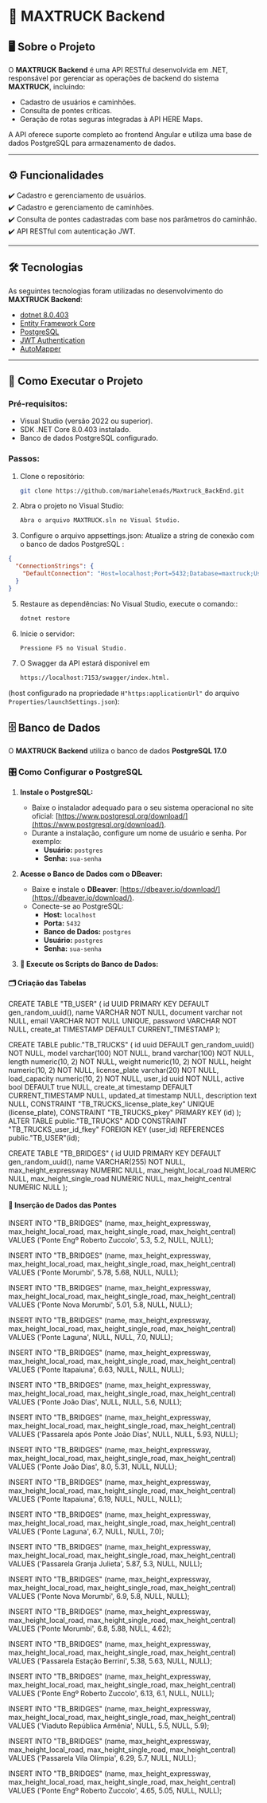 # 🚚 MAXTRUCK Backend

## 🖥️ Sobre o Projeto

O **MAXTRUCK Backend** é uma API RESTful desenvolvida em .NET, responsável por gerenciar as operações de backend do sistema **MAXTRUCK**, incluindo:

- Cadastro de usuários e caminhões.
- Consulta de pontes críticas.
- Geração de rotas seguras integradas à API HERE Maps.

A API oferece suporte completo ao frontend Angular e utiliza uma base de dados PostgreSQL para armazenamento de dados.

---

## ⚙️ Funcionalidades

✔️ Cadastro e gerenciamento de usuários.  
✔️ Cadastro e gerenciamento de caminhões.  
✔️ Consulta de pontes cadastradas com base nos parâmetros do caminhão.  
✔️ API RESTful com autenticação JWT.

---

## 🛠️ Tecnologias

As seguintes tecnologias foram utilizadas no desenvolvimento do **MAXTRUCK Backend**:

- [dotnet 8.0.403](https://learn.microsoft.com/dotnet/)
- [Entity Framework Core](https://learn.microsoft.com/ef/core/)
- [PostgreSQL](https://www.postgresql.org/)
- [JWT Authentication](https://jwt.io/)
- [AutoMapper](https://automapper.org/)

---

## 🚀 Como Executar o Projeto

### Pré-requisitos:

- Visual Studio (versão 2022 ou superior).
- SDK .NET Core 8.0.403 instalado.
- Banco de dados PostgreSQL configurado.

### Passos:

1. Clone o repositório:
   ```bash
   git clone https://github.com/mariahelenads/Maxtruck_BackEnd.git

   ```
2. Abra o projeto no Visual Studio:

   ```bash
   Abra o arquivo MAXTRUCK.sln no Visual Studio.

   ```

3. Configure o arquivo appsettings.json: Atualize a string de conexão com o banco de dados PostgreSQL :

```json
{
  "ConnectionStrings": {
    "DefaultConnection": "Host=localhost;Port=5432;Database=maxtruck;Username=seu-usuario;Password=sua-senha"
  }
}
```

5. Restaure as dependências: No Visual Studio, execute o comando::

   ```bash
   dotnet restore

   ```

6. Inicie o servidor:

   ```bash
   Pressione F5 no Visual Studio.

   ```

6. O Swagger da API estará disponivel em 
   ```bash
   https://localhost:7153/swagger/index.html.

   ```
(host configurado na propriedade `H"https:applicationUrl"` do arquivo `Properties/launchSettings.json`):

## 🗄️ Banco de Dados

O **MAXTRUCK Backend** utiliza o banco de dados **PostgreSQL 17.0** 

### 🎛️ Como Configurar o PostgreSQL

1. **Instale o PostgreSQL:**
   - Baixe o instalador adequado para o seu sistema operacional no site oficial: [https://www.postgresql.org/download/](https://www.postgresql.org/download/).
   - Durante a instalação, configure um nome de usuário e senha. Por exemplo:
     - **Usuário:** `postgres`
     - **Senha:** `sua-senha`

2. **Acesse o Banco de Dados com o DBeaver:**
   - Baixe e instale o **DBeaver**: [https://dbeaver.io/download/](https://dbeaver.io/download/).
   - Conecte-se ao PostgreSQL:
     - **Host:** `localhost`
     - **Porta:** `5432`
     - **Banco de Dados:** `postgres`
     - **Usuário:** `postgres`
     - **Senha:** `sua-senha`

3. **📜 Execute os Scripts do Banco de Dados:**

#### 🗂️ Criação das Tabelas

CREATE TABLE "TB_USER" (
    id UUID PRIMARY KEY DEFAULT gen_random_uuid(),
    name VARCHAR NOT NULL,
    document varchar not NULL,
    email VARCHAR NOT NULL UNIQUE,
    password VARCHAR NOT NULL,
    create_at TIMESTAMP DEFAULT CURRENT_TIMESTAMP
);

CREATE TABLE public."TB_TRUCKS" (
	id uuid DEFAULT gen_random_uuid() NOT NULL,
	model varchar(100) NOT NULL,
	brand varchar(100) NOT NULL,
	length numeric(10, 2) NOT NULL,
	weight numeric(10, 2) NOT NULL,
	height numeric(10, 2) NOT NULL,
	license_plate varchar(20) NOT NULL,
	load_capacity numeric(10, 2) NOT NULL,
	user_id uuid NOT NULL,
	active bool DEFAULT true NULL,
	create_at timestamp DEFAULT CURRENT_TIMESTAMP NULL,
	updated_at timestamp NULL,
	description text NULL,
	CONSTRAINT "TB_TRUCKS_license_plate_key" UNIQUE (license_plate),
	CONSTRAINT "TB_TRUCKS_pkey" PRIMARY KEY (id)
);
ALTER TABLE public."TB_TRUCKS" ADD CONSTRAINT "TB_TRUCKS_user_id_fkey" FOREIGN KEY (user_id) REFERENCES public."TB_USER"(id);

CREATE TABLE "TB_BRIDGES" (
    id UUID PRIMARY KEY DEFAULT gen_random_uuid(),
    name VARCHAR(255) NOT NULL,
    max_height_expressway NUMERIC NULL,
    max_height_local_road NUMERIC NULL,
    max_height_single_road NUMERIC NULL,
    max_height_central NUMERIC NULL
);

#### 🌉 Inserção de Dados das Pontes
INSERT INTO "TB_BRIDGES" (name, max_height_expressway, max_height_local_road, max_height_single_road, max_height_central)
VALUES ('Ponte Engº Roberto Zuccolo', 5.3, 5.2, NULL, NULL);

INSERT INTO "TB_BRIDGES" (name, max_height_expressway, max_height_local_road, max_height_single_road, max_height_central)
VALUES ('Ponte Morumbi', 5.78, 5.68, NULL, NULL);

INSERT INTO "TB_BRIDGES" (name, max_height_expressway, max_height_local_road, max_height_single_road, max_height_central)
VALUES ('Ponte Nova Morumbi', 5.01, 5.8, NULL, NULL);

INSERT INTO "TB_BRIDGES" (name, max_height_expressway, max_height_local_road, max_height_single_road, max_height_central)
VALUES ('Ponte Laguna', NULL, NULL, 7.0, NULL);

INSERT INTO "TB_BRIDGES" (name, max_height_expressway, max_height_local_road, max_height_single_road, max_height_central)
VALUES ('Ponte Itapaiuna', 6.63, NULL, NULL, NULL);

INSERT INTO "TB_BRIDGES" (name, max_height_expressway, max_height_local_road, max_height_single_road, max_height_central)
VALUES ('Ponte João Dias', NULL, NULL, 5.6, NULL);

INSERT INTO "TB_BRIDGES" (name, max_height_expressway, max_height_local_road, max_height_single_road, max_height_central)
VALUES ('Passarela após Ponte João Dias', NULL, NULL, 5.93, NULL);

INSERT INTO "TB_BRIDGES" (name, max_height_expressway, max_height_local_road, max_height_single_road, max_height_central)
VALUES ('Ponte João Dias', 8.0, 5.31, NULL, NULL);

INSERT INTO "TB_BRIDGES" (name, max_height_expressway, max_height_local_road, max_height_single_road, max_height_central)
VALUES ('Ponte Itapaiuna', 6.19, NULL, NULL, NULL);

INSERT INTO "TB_BRIDGES" (name, max_height_expressway, max_height_local_road, max_height_single_road, max_height_central)
VALUES ('Ponte Laguna', 6.7, NULL, NULL, 7.0);

INSERT INTO "TB_BRIDGES" (name, max_height_expressway, max_height_local_road, max_height_single_road, max_height_central)
VALUES ('Passarela Granja Julieta', 5.87, 5.3, NULL, NULL);

INSERT INTO "TB_BRIDGES" (name, max_height_expressway, max_height_local_road, max_height_single_road, max_height_central)
VALUES ('Ponte Nova Morumbi', 6.9, 5.8, NULL, NULL);

INSERT INTO "TB_BRIDGES" (name, max_height_expressway, max_height_local_road, max_height_single_road, max_height_central)
VALUES ('Ponte Morumbi', 6.8, 5.88, NULL, 4.62);

INSERT INTO "TB_BRIDGES" (name, max_height_expressway, max_height_local_road, max_height_single_road, max_height_central)
VALUES ('Passarela Estação Berrini', 5.38, 5.63, NULL, NULL);

INSERT INTO "TB_BRIDGES" (name, max_height_expressway, max_height_local_road, max_height_single_road, max_height_central)
VALUES ('Ponte Engº Roberto Zuccolo', 6.13, 6.1, NULL, NULL);

INSERT INTO "TB_BRIDGES" (name, max_height_expressway, max_height_local_road, max_height_single_road, max_height_central)
VALUES ('Viaduto República Armênia', NULL, 5.5, NULL, 5.9);

INSERT INTO "TB_BRIDGES" (name, max_height_expressway, max_height_local_road, max_height_single_road, max_height_central)
VALUES ('Passarela Vila Olímpia', 6.29, 5.7, NULL, NULL);

INSERT INTO "TB_BRIDGES" (name, max_height_expressway, max_height_local_road, max_height_single_road, max_height_central)
VALUES ('Ponte Engº Roberto Zuccolo', 4.65, 5.05, NULL, NULL);
